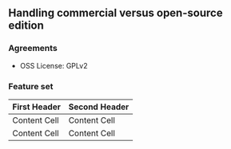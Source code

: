 ## Handling commercial versus open-source edition

### Agreements

* OSS License: GPLv2


### Feature set

| First Header  | Second Header |
| ------------- | ------------- |
| Content Cell  | Content Cell  |
| Content Cell  | Content Cell  |